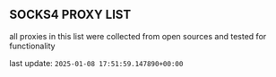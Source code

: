 ## SOCKS4 PROXY LIST

all proxies in this list were collected from open sources and tested for functionality

last update: `2025-01-08 17:51:59.147890+00:00`